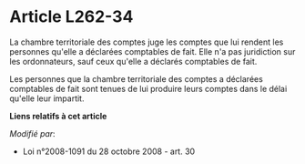# Article L262-34

La chambre territoriale des comptes juge les comptes que lui rendent les personnes qu'elle a déclarées comptables de fait.
Elle n'a pas juridiction sur les ordonnateurs, sauf ceux qu'elle a déclarés comptables de fait. 

Les personnes que la chambre territoriale des comptes a déclarées comptables de fait sont tenues de lui produire leurs
comptes dans le délai qu'elle leur impartit.

**Liens relatifs à cet article**

_Modifié par_:

  - Loi n°2008-1091 du 28 octobre 2008 - art. 30
